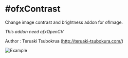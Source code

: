 #ofxContrast
===========

Change image contrast and brightness addon for ofImage.

*This addon need ofxOpenCV*

Author : Teruaki Tsubokrua (<http://teruaki-tsubokura.com/>)

![Example](https://github.com/TsubokuLab/ofxContrast/blob/master/screenshot/ofxContrast.png)


